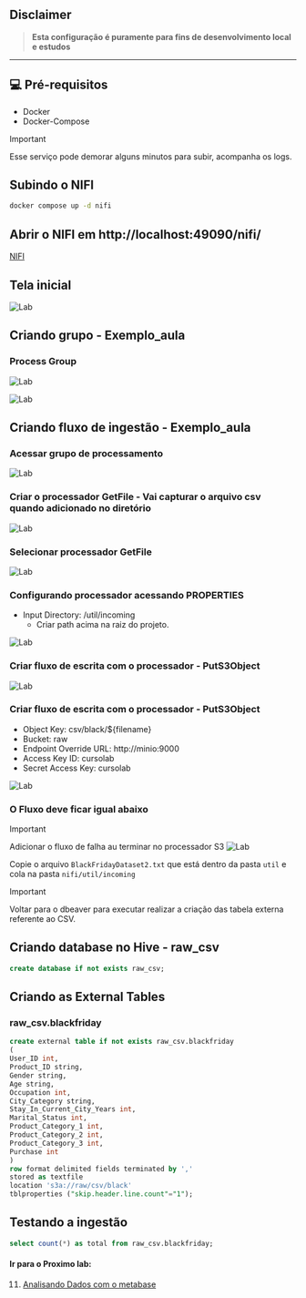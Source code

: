 ## Disclaimer
> **Esta configuração é puramente para fins de desenvolvimento local e estudos**
> 

---

## 💻 Pré-requisitos
* Docker
* Docker-Compose



> [!IMPORTANT]
> Esse serviço pode demorar alguns minutos para subir, acompanha os logs.


## Subindo o NIFI
```bash
docker compose up -d nifi
```

## Abrir  o NIFI em http://localhost:49090/nifi/
[NIFI](http://localhost:49090/nifi/)


## Tela inicial
![Lab](../content/nifi_1.png)

## Criando grupo - Exemplo_aula
### Process Group 
![Lab](../content/nifi_2.png)

![Lab](../content/nifi_8.png)

## Criando fluxo de ingestão - Exemplo_aula
### Acessar grupo de processamento 
![Lab](../content/nifi_3.png)

### Criar o processador GetFile - Vai capturar o arquivo csv quando adicionado no diretório
![Lab](../content/nifi_4_1.png)


### Selecionar processador GetFile
![Lab](../content/nifi_4_2.png)

### Configurando processador acessando PROPERTIES
* Input Directory: /util/incoming
  * Criar path acima na raiz do projeto. 

![Lab](../content/nifi_5.png)

### Criar fluxo de escrita com o processador - PutS3Object
![Lab](../content/nifi_6.png)


### Criar fluxo de escrita com o processador - PutS3Object

* Object Key: csv/black/${filename}
* Bucket: raw
* Endpoint Override URL: http://minio:9000
* Access Key ID: cursolab
* Secret Access Key: cursolab

![Lab](../content/nifi_6_1.png)

### O Fluxo deve ficar igual abaixo 

> [!IMPORTANT]
> Adicionar o fluxo de falha au terminar no processador S3
![Lab](../content/nifi_7.png)


Copie o arquivo `BlackFridayDataset2.txt` que está dentro da pasta `util`  e cola na pasta `nifi/util/incoming`



> [!IMPORTANT]
> Voltar para o dbeaver para executar realizar a criação das tabela externa referente ao CSV.

## Criando database no Hive - raw_csv

```sql
create database if not exists raw_csv;
``` 

## Criando as External Tables

### raw_csv.blackfriday

```sql
create external table if not exists raw_csv.blackfriday
(
User_ID int,
Product_ID string,
Gender string,
Age string,
Occupation int,
City_Category string,
Stay_In_Current_City_Years int,
Marital_Status int,
Product_Category_1 int,
Product_Category_2 int,
Product_Category_3 int,
Purchase int
)
row format delimited fields terminated by ','
stored as textfile
location 's3a://raw/csv/black'
tblproperties ("skip.header.line.count"="1");
```


## Testando a ingestão

```sql
select count(*) as total from raw_csv.blackfriday;
```

#### Ir para o Proximo lab:

11. [Analisando Dados com o metabase](../metabase/README.md)


